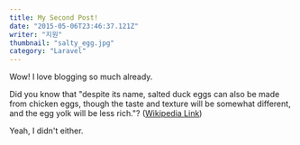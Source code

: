 ```yaml
---
title: My Second Post!
date: "2015-05-06T23:46:37.121Z"
writer: "지원"
thumbnail: "salty_egg.jpg"
category: "Laravel"
---
```


Wow! I love blogging so much already.

Did you know that "despite its name, salted duck eggs can also be made from
chicken eggs, though the taste and texture will be somewhat different, and the
egg yolk will be less rich."?
([Wikipedia Link](https://en.wikipedia.org/wiki/Salted_duck_egg))

Yeah, I didn't either.
